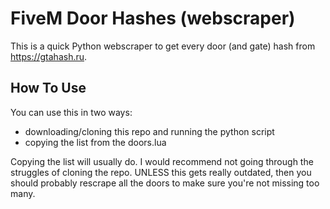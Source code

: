 # FiveM Door Hashes (webscraper)

This is a quick Python webscraper to get every door (and gate) hash from https://gtahash.ru.

## How To Use

You can use this in two ways:
* downloading/cloning this repo and running the python script
* copying the list from the doors.lua

Copying the list will usually do. I would recommend not going through the struggles of cloning the repo.
UNLESS this gets really outdated, then you should probably rescrape all the doors to make sure you're not missing too many.
